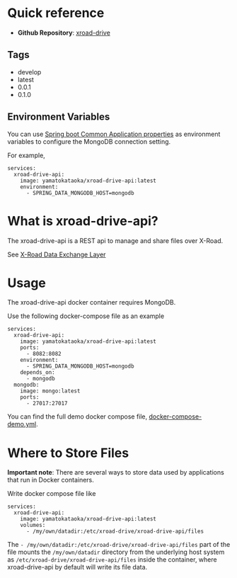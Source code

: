 # Quick reference
* **Github Repository**: [xroad-drive](https://github.com/yamatokataoka/xroad-drive)

## Tags
* develop
* latest
* 0.0.1
* 0.1.0

## Environment Variables
You can use [Spring boot Common Application properties](https://docs.spring.io/spring-boot/docs/current/reference/html/appendix-application-properties.html#data-properties) as environment variables to configure the MongoDB connection setting.

For example,
```
services:
  xroad-drive-api:
    image: yamatokataoka/xroad-drive-api:latest
    environment:
      - SPRING_DATA_MONGODB_HOST=mongodb
```

# What is xroad-drive-api?
The xroad-drive-api is a REST api to manage and share files over X-Road.

See [X-Road Data Exchange Layer](https://github.com/nordic-institute/X-Road)

# Usage
The xroad-drive-api docker container requires MongoDB.

Use the following docker-compose file as an example
```
services:
  xroad-drive-api:
    image: yamatokataoka/xroad-drive-api:latest
    ports:
      - 8082:8082
    environment:
      - SPRING_DATA_MONGODB_HOST=mongodb
    depends_on:
      - mongodb
  mongodb:
    image: mongo:latest
    ports:
      - 27017:27017
```

You can find the full demo docker compose file, [docker-compose-demo.yml](https://github.com/yamatokataoka/xroad-drive/blob/master/docker-compose-demo.yml).

# Where to Store Files

**Important note**: There are several ways to store data used by applications that run in Docker containers.

Write docker compose file like
```
services:
  xroad-drive-api:
    image: yamatokataoka/xroad-drive-api:latest
    volumes:
      - /my/own/datadir:/etc/xroad-drive/xroad-drive-api/files
```

The `- /my/own/datadir:/etc/xroad-drive/xroad-drive-api/files` part of the file mounts the `/my/own/datadir` directory from the underlying host system as `/etc/xroad-drive/xroad-drive-api/files` inside the container, where xroad-drive-api by default will write its file data.
